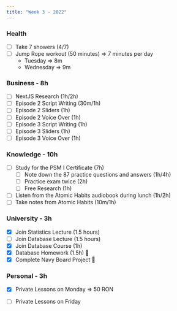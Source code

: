 ```yaml
---
title: "Week 3 - 2022"
---
```

### Health
- [ ] Take 7 showers (4/7) 
- [ ] Jump Rope workout (50 minutes) => 7 minutes per day
	- Tuesday => 8m
	- Wednesday => 9m

### Business - 8h
- [ ] NextJS Research (1h/2h)
- [ ] Episode 2 Script Writing (30m/1h)
- [ ] Episode 2 Sliders (1h)
- [ ] Episode 2 Voice Over (1h)
- [ ] Episode 3 Script Writing (1h)
- [ ] Episode 3 Sliders (1h)
- [ ] Episode 3 Voice Over (1h)

### Knowledge - 10h
- [ ] Study for the PSM I Certificate (7h)
	- [ ] Note down the 87 practice questions and answers (1h/4h)
	- [ ] Practice exam twice (2h)
	- [ ] Free Research (1h)
- [ ] Listen from the Atomic Habits audiobook during lunch (1h/2h)
- [ ] Take notes from Atomic Habits (10m/1h)

### University - 3h
- [x] Join Statistics Lecture (1.5 hours)
- [ ] Join Database Lecture (1.5 hours)
- [x] Join Database Course (1h)
- [x] Database Homework (1.5h) 🌟
- [x] Complete Navy Board Project 🌟

### Personal - 3h
- [x] Private Lessons on Monday => 50 RON
- [ ] Private Lessons on Friday


